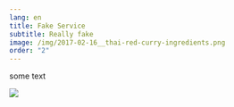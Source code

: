 ```yaml
---
lang: en
title: Fake Service
subtitle: Really fake
image: /img/2017-02-16__thai-red-curry-ingredients.png
order: "2"
---
```


some text

![](/img/2017-02-16__thai-red-curry-ingredients.png)
